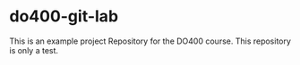 # do400-git-lab

This is an example project Repository for the DO400 course.
This repository is only a test.
